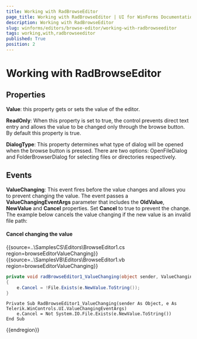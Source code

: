 ```yaml
---
title: Working with RadBrowseEditor
page_title: Working with RadBrowseEditor | UI for WinForms Documentation
description: Working with RadBrowseEditor
slug: winforms/editors/browse-editor/working-with-radbrowseeditor
tags: working,with,radbrowseeditor
published: True
position: 2
---
```


# Working with RadBrowseEditor
 
## Properties

__Value__: this property gets or sets the value of the editor.
        

__ReadOnly__: When this property is set to true, the control prevents direct text entry and allows the value to be changed only through the browse button. By default this property is true.
		  

__DialogType__: This property determines what type of dialog will be opened when the browse button is pressed. There are two options: OpenFileDialog and FolderBrowserDialog for selecting files or directories respectively.
		 

## Events

__ValueChanging__: This event fires before the value changes and allows you to prevent changing the value. The event passes a __ValueChangingEventArgs__ parameter that includes the __OldValue__, __NewValue__ and __Cancel__ properties. Set __Cancel__ to true to prevent the change. The example below cancels the value changing if the new value is an invalid file path:

#### Cancel changing the value 

{{source=..\SamplesCS\Editors\BrowseEditor1.cs region=browseEditorValueChanging}} 
{{source=..\SamplesVB\Editors\BrowseEditor1.vb region=browseEditorValueChanging}} 

````C#
private void radBrowseEditor1_ValueChanging(object sender, ValueChangingEventArgs e)
{
    e.Cancel = !File.Exists(e.NewValue.ToString());
}

````
````VB.NET
Private Sub RadBrowseEditor1_ValueChanging(sender As Object, e As Telerik.WinControls.UI.ValueChangingEventArgs)
    e.Cancel = Not System.IO.File.Exists(e.NewValue.ToString())
End Sub

````

{{endregion}} 




